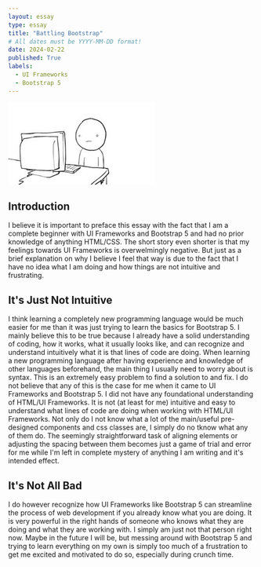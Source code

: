 ```yaml
---
layout: essay
type: essay
title: "Battling Bootstrap"
# All dates must be YYYY-MM-DD format!
date: 2024-02-22
published: True
labels:
  - UI Frameworks
  - Bootstrap 5
---
```


<img width="300px" class="rounded float-start pe-4" src="../img/hmm.jpeg">

## Introduction
I believe it is important to preface this essay with the fact that I am a complete beginner with UI Frameworks and Bootstrap 5 and had no prior knowledge of anything HTML/CSS. The short story even shorter is that my feelings towards UI Frameworks is overwelmingly negative. But just as a brief explanation on why I believe I feel that way is due to the fact that I have no idea what I am doing and how things are not intuitive and frustrating.

## It's Just Not Intuitive
I think learning a completely new programming language would be much easier for me than it was just trying to learn the basics for Bootstrap 5. I mainly believe this to be true because I already have a solid understanding of coding, how it works, what it usually looks like, and can recognize and understand intuitively what it is that lines of code are doing. When learning a new programming language after having experience and knowledge of other languages beforehand, the main thing I usually need to worry about is syntax. This is an extremely easy problem to find a solution to and fix. I do not believe that any of this is the case for me when it came to UI Frameworks and Bootstrap 5. I did not have any foundational understanding of HTML/UI Frameworks. It is not (at least for me) intuitive and easy to understand what lines of code are doing when working with HTML/UI Frameworks. Not only do I not know what a lot of the main/useful pre-designed components and css classes are, I simply do no tknow what any of them do. The seemingly straightforward task of aligning elements or adjusting the spacing between them becomes just a game of trial and error for me while I'm left in complete mystery of anything I am writing and it's intended effect.

## It's Not All Bad
I do however recognize how UI Frameworks like Bootstrap 5 can streamline the process of web development if you already know what you are doing. It is very powerful in the right hands of someone who knows what they are doing and what they are working with. I simply am just not that person right now. Maybe in the future I will be, but messing around with Bootstrap 5 and trying to learn everything on my own is simply too much of a frustration to get me excited and motivated to do so, especially during crunch time. 

